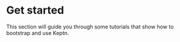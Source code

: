# Get started

This section will guide you through some tutorials that show how to bootstrap and use Keptn.
